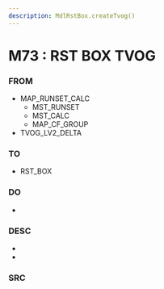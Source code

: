 ```yaml
---
description: MdlRstBox.createTvog()
---
```


# M73 : RST BOX TVOG

### FROM

* &#x20;MAP\_RUNSET\_CALC
  * MST\_RUNSET
  * MST\_CALC
  * MAP\_CF\_GROUP
* TVOG\_LV2\_DELTA

### TO&#x20;

* RST\_BOX&#x20;

### DO

*

### DESC

*
*

### SRC

